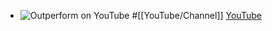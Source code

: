 - ![Outperform on YouTube](https://yt3.googleusercontent.com/mBO3lnlD5BMFYFh9RuiINDhFcR1xRxulJEPa145RF1Mnd76EIsY2F-9u612pkpjBoYiwtGSpIg=w2120-fcrop64=1,00005a57ffffa5a8-k-c0xffffffff-no-nd-rj)
  #[[YouTube/Channel]]
  [YouTube](https://www.youtube.com/@OutperformMP)